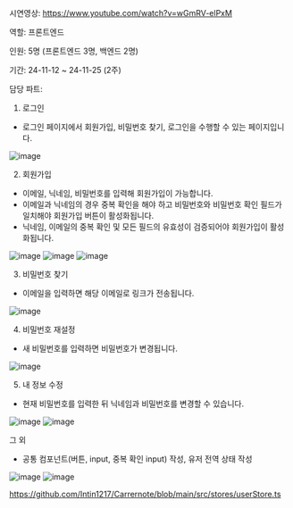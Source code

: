 시연영상: https://www.youtube.com/watch?v=wGmRV-elPxM

역할: 프론트엔드

인원: 5명 (프론트엔드 3명, 백엔드 2명)

기간: 24-11-12 ~ 24-11-25 (2주)

담당 파트:
1. 로그인
- 로그인 페이지에서 회원가입, 비밀번호 찾기, 로그인을 수행할 수 있는 페이지입니다.


![image](https://github.com/user-attachments/assets/81cd3f82-bd29-4630-912e-3ea75651569a)


2. 회원가입
- 이메일, 닉네임, 비밀번호를 입력해 회원가입이 가능합니다.
- 이메일과 닉네임의 경우 중복 확인을 해야 하고 비밀번호와 비밀번호 확인 필드가 일치해야 회원가입 버튼이 활성화됩니다.
- 닉네임, 이메일의 중복 확인 및 모든 필드의 유효성이 검증되어야 회원가입이 활성화됩니다.


![image](https://github.com/user-attachments/assets/f599d506-fa35-43d1-b2f5-48b577e2bd40)
![image](https://github.com/user-attachments/assets/20cc8e35-94c2-4961-8e61-94c041b6fe41)
![image](https://github.com/user-attachments/assets/2995f609-e80a-41e0-b712-c98654df083e)


3. 비밀번호 찾기
- 이메일을 입력하면 해당 이메일로 링크가 전송됩니다.


![image](https://github.com/user-attachments/assets/63ba471d-c6eb-4231-9079-67487dcc16ae)


4. 비밀번호 재설정
- 새 비밀번호를 입력하면 비밀번호가 변경됩니다.

![image](https://github.com/user-attachments/assets/d1c31ea1-b739-4e59-b84c-cad84174485f)


5. 내 정보 수정
- 현재 비밀번호를 입력한 뒤 닉네임과 비밀번호를 변경할 수 있습니다.


![image](https://github.com/user-attachments/assets/cc05c8d1-52f9-4dd9-9504-8b147acc76b2)
![image](https://github.com/user-attachments/assets/c7a383aa-76ab-4aa3-868f-e1754ddc70bd)



그 외
- 공통 컴포넌트(버튼, input, 중복 확인 input) 작성, 유저 전역 상태 작성


![image](https://github.com/user-attachments/assets/f6ba09d3-184d-4b28-8755-ee8310c563e5)
![image](https://github.com/user-attachments/assets/ec47431f-7dc5-441e-b2e1-3602b6b57e68)


https://github.com/Intin1217/Carrernote/blob/main/src/stores/userStore.ts

